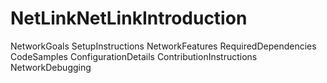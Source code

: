 # NetLinkNetLinkIntroduction
NetworkGoals
SetupInstructions
NetworkFeatures
RequiredDependencies
CodeSamples
ConfigurationDetails
ContributionInstructions
NetworkDebugging
